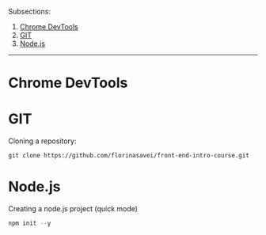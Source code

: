 Subsections:

1. [Chrome DevTools](#devTools)
2. [GIT](#git)
3. [Node.js](#node)



---



<h1 id="devTools">Chrome DevTools</h1>



<h1 id="git">GIT</h1>



Cloning a repository:

```
git clone https://github.com/florinasavei/front-end-intro-course.git
```



<h1 id="node">Node.js</h1>



Creating a node.js project (quick mode)

```javascript
npm init --y
```



